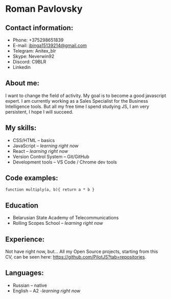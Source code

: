 # Roman Pavlovsky

## Contact information:
* Phone: +375298651839
* E-mail: ibinga15139214@gmail.com
* Telegram: Anitex_blr
* Skype: Neverwin92
* Discord: C9BLR
* Linkedin 

## About me:
 I want to change the field of activity. My goal is to become a good javascript expert. I am currently working as a Sales Specialist for the Business Intelligence tools. But all my free time I spend studying JS, I am very persistent, I hope I will succeed.


## My skills: 
* CSS/HTML – basics 
* JavaScript – *learning right now*
* React – *learning right now*
* Version Control System – Git/GitHub 
* Development tools – VS Code / Chrome dev tools

## Code examples:
`function multiply(a, b){
  return a * b
}
`

## Education 
* Belarusian State Academy of Telecommunications 
* Rolling Scopes School –  *learning right now*

## Experience: 
Not have right now, but… 
All my Open Source projects, starting from this CV, can be seen here:
https://github.com/PilotJS?tab=repositories.
## Languages:
* Russian – native 
* English – A2 -*learning right now*

